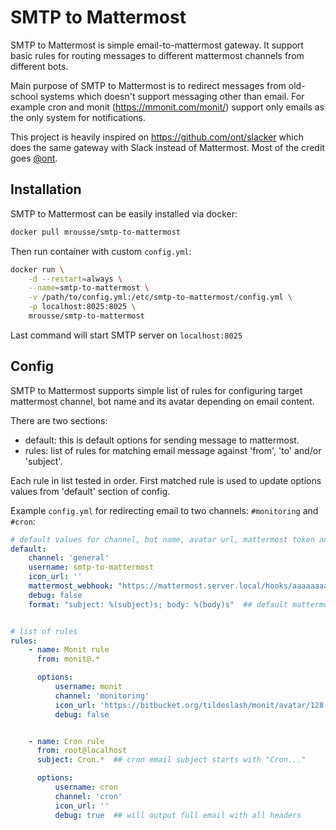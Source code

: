 # SMTP to Mattermost

SMTP to Mattermost is simple email-to-mattermost gateway. It support basic rules for routing
messages to different mattermost channels from different bots.

Main purpose of SMTP to Mattermost is to redirect messages from old-school systems which doesn't
support messaging other than email. For example cron and monit
(https://mmonit.com/monit/) support only emails as the only system for
notifications.

This project is heavily inspired on https://github.com/ont/slacker which does the same gateway
with Slack instead of Mattermost. Most of the credit goes [@ont](https://github.com/ont).

## Installation

SMTP to Mattermost can be easily installed via docker:

```bash
docker pull mrousse/smtp-to-mattermost
```

Then run container with custom `config.yml`:

```bash
docker run \
    -d --restart=always \
    --name=smtp-to-mattermost \
    -v /path/to/config.yml:/etc/smtp-to-mattermost/config.yml \
    -p localhost:8025:8025 \
    mrousse/smtp-to-mattermost
```
Last command will start SMTP server on `localhost:8025`

## Config

SMTP to Mattermost supports simple list of rules for configuring target mattermost channel, bot
name and its avatar depending on email content.

There are two sections:
  * default: this is default options for sending message to mattermost.
  * rules: list of rules for matching email message against 'from', 'to' and/or 'subject'.

Each rule in list tested in order. First matched rule is used to update
options values from 'default' section of config.

Example `config.yml` for redirecting email to two channels: `#monitoring` and `#cron`:
```yaml
# default values for channel, bot name, avatar url, mattermost token and debug mode
default:
    channel: 'general'
    username: smtp-to-mattermost
    icon_url: ''
    mattermost_webhook: "https://mattermost.server.local/hooks/aaaaaaaaaaaaaaaaaaaaaaaaaa"
    debug: false
    format: "subject: %(subject)s; body: %(body)s"  ## default mattermost message format


# list of rules
rules:
    - name: Monit rule
      from: monit@.*

      options:
          username: monit
          channel: 'monitoring'
          icon_url: 'https://bitbucket.org/tildeslash/monit/avatar/128'
          debug: false


    - name: Cron rule
      from: root@localhost
      subject: Cron.*  ## cron email subject starts with "Cron..."

      options:
          username: cron
          channel: 'cron'
          icon_url: ''
          debug: true  ## will output full email with all headers
```
